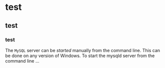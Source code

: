 # test
## test
### test

The `MySQL` server can be *started* manually from the command line. This can be done on any version of Windows. To start the mysqld server from the command line ...

